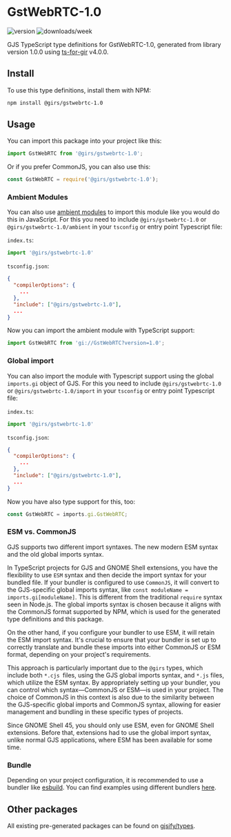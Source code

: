 
# GstWebRTC-1.0

![version](https://img.shields.io/npm/v/@girs/gstwebrtc-1.0)
![downloads/week](https://img.shields.io/npm/dw/@girs/gstwebrtc-1.0)


GJS TypeScript type definitions for GstWebRTC-1.0, generated from library version 1.0.0 using [ts-for-gir](https://github.com/gjsify/ts-for-gir) v4.0.0.


## Install

To use this type definitions, install them with NPM:
```bash
npm install @girs/gstwebrtc-1.0
```

## Usage

You can import this package into your project like this:
```ts
import GstWebRTC from '@girs/gstwebrtc-1.0';
```

Or if you prefer CommonJS, you can also use this:
```ts
const GstWebRTC = require('@girs/gstwebrtc-1.0');
```

### Ambient Modules

You can also use [ambient modules](https://github.com/gjsify/ts-for-gir/tree/main/packages/cli#ambient-modules) to import this module like you would do this in JavaScript.
For this you need to include `@girs/gstwebrtc-1.0` or `@girs/gstwebrtc-1.0/ambient` in your `tsconfig` or entry point Typescript file:

`index.ts`:
```ts
import '@girs/gstwebrtc-1.0'
```

`tsconfig.json`:
```json
{
  "compilerOptions": {
    ...
  },
  "include": ["@girs/gstwebrtc-1.0"],
  ...
}
```

Now you can import the ambient module with TypeScript support: 

```ts
import GstWebRTC from 'gi://GstWebRTC?version=1.0';
```

### Global import

You can also import the module with Typescript support using the global `imports.gi` object of GJS.
For this you need to include `@girs/gstwebrtc-1.0` or `@girs/gstwebrtc-1.0/import` in your `tsconfig` or entry point Typescript file:

`index.ts`:
```ts
import '@girs/gstwebrtc-1.0'
```

`tsconfig.json`:
```json
{
  "compilerOptions": {
    ...
  },
  "include": ["@girs/gstwebrtc-1.0"],
  ...
}
```

Now you have also type support for this, too:

```ts
const GstWebRTC = imports.gi.GstWebRTC;
```


### ESM vs. CommonJS

GJS supports two different import syntaxes. The new modern ESM syntax and the old global imports syntax.

In TypeScript projects for GJS and GNOME Shell extensions, you have the flexibility to use `ESM` syntax and then decide the import syntax for your bundled file. If your bundler is configured to use `CommonJS`, it will convert to the GJS-specific global imports syntax, like `const moduleName = imports.gi[moduleName]`. This is different from the traditional `require` syntax seen in Node.js. The global imports syntax is chosen because it aligns with the CommonJS format supported by NPM, which is used for the generated type definitions and this package.

On the other hand, if you configure your bundler to use ESM, it will retain the ESM import syntax. It's crucial to ensure that your bundler is set up to correctly translate and bundle these imports into either CommonJS or ESM format, depending on your project's requirements.

This approach is particularly important due to the `@girs` types, which include both `*.cjs `files, using the GJS global imports syntax, and `*.js` files, which utilize the ESM syntax. By appropriately setting up your bundler, you can control which syntax—CommonJS or ESM—is used in your project. The choice of CommonJS in this context is also due to the similarity between the GJS-specific global imports and CommonJS syntax, allowing for easier management and bundling in these specific types of projects.

Since GNOME Shell 45, you should only use ESM, even for GNOME Shell extensions. Before that, extensions had to use the global import syntax, unlike normal GJS applications, where ESM has been available for some time.

### Bundle

Depending on your project configuration, it is recommended to use a bundler like [esbuild](https://esbuild.github.io/). You can find examples using different bundlers [here](https://github.com/gjsify/ts-for-gir/tree/main/examples).

## Other packages

All existing pre-generated packages can be found on [gjsify/types](https://github.com/gjsify/types).

